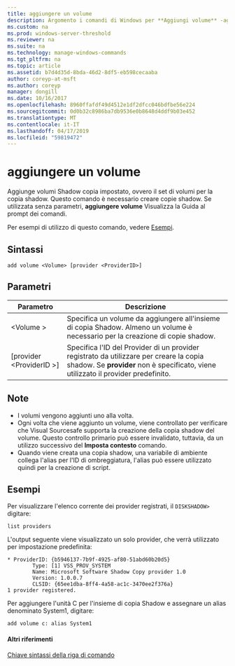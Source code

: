 ```yaml
---
title: aggiungere un volume
description: Argomento i comandi di Windows per **Aggiungi volume** -aggiunge volumi per la copia shadow Set, ovvero il set di volumi shadow copiati.
ms.custom: na
ms.prod: windows-server-threshold
ms.reviewer: na
ms.suite: na
ms.technology: manage-windows-commands
ms.tgt_pltfrm: na
ms.topic: article
ms.assetid: b7d4d35d-8bda-46d2-8df5-eb598cecaaba
author: coreyp-at-msft
ms.author: coreyp
manager: dongill
ms.date: 10/16/2017
ms.openlocfilehash: 8960ffafdf49d4512e1df2dfcc046bdfbe56e224
ms.sourcegitcommit: 0d0b32c8986ba7db9536e0b8648d4ddf9b03e452
ms.translationtype: MT
ms.contentlocale: it-IT
ms.lasthandoff: 04/17/2019
ms.locfileid: "59819472"
---
```

# <a name="add-volume"></a>aggiungere un volume



Aggiunge volumi Shadow copia impostato, ovvero il set di volumi per la copia shadow. Questo comando è necessario creare copie shadow. Se utilizzata senza parametri, **aggiungere volume** Visualizza la Guida al prompt dei comandi.

Per esempi di utilizzo di questo comando, vedere [Esempi](#BKMK_examples).

## <a name="syntax"></a>Sintassi

```
add volume <Volume> [provider <ProviderID>]
```

## <a name="parameters"></a>Parametri

|Parametro|Descrizione|
|---------|-----------|
|\<Volume >|Specifica un volume da aggiungere all'insieme di copia Shadow. Almeno un volume è necessario per la creazione di copie shadow.|
|[provider \<ProviderID >]|Specifica l'ID del Provider di un provider registrato da utilizzare per creare la copia shadow. Se **provider** non è specificato, viene utilizzato il provider predefinito.|

## <a name="remarks"></a>Note

-   I volumi vengono aggiunti uno alla volta.
-   Ogni volta che viene aggiunto un volume, viene controllato per verificare che Visual Sourcesafe supporta la creazione della copia shadow del volume. Questo controllo primario può essere invalidato, tuttavia, da un utilizzo successivo del **Imposta contesto** comando.
-   Quando viene creata una copia shadow, una variabile di ambiente collega l'alias per l'ID di ombreggiatura, l'alias può essere utilizzato quindi per la creazione di script.

## <a name="BKMK_examples"></a>Esempi

Per visualizzare l'elenco corrente dei provider registrati, il `DISKSHADOW>` digitare:
```
list providers
```
L'output seguente viene visualizzato un solo provider, che verrà utilizzato per impostazione predefinita:
```
* ProviderID: {b5946137-7b9f-4925-af80-51abd60b20d5}
        Type: [1] VSS_PROV_SYSTEM
        Name: Microsoft Software Shadow Copy provider 1.0
        Version: 1.0.0.7
        CLSID: {65ee1dba-8ff4-4a58-ac1c-3470ee2f376a}
1 provider registered.
```
Per aggiungere l'unità C per l'insieme di copia Shadow e assegnare un alias denominato System1, digitare:
```
add volume c: alias System1
```

#### <a name="additional-references"></a>Altri riferimenti

[Chiave sintassi della riga di comando](command-line-syntax-key.md)